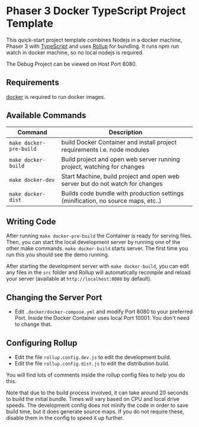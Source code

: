 # Phaser 3 Docker TypeScript Project Template

This quick-start project template combines Nodejs in a docker machine, Phaser 3 with [TypeScript](https://www.typescriptlang.org/) and uses [Rollup](https://rollupjs.org) for bundling.
It runs npm run watch in docker machine, so no local nodejs is required.

The Debug Project can be viewed on Host Port 8080.<br>

## Requirements

[docker](https://www.docker.com/products/docker-desktop) is required to run docker images.

## Available Commands

| Command | Description |
|---------|-------------|
| `make docker-pre-build` | build Docker Container and install project requirements i.e. node modules |
| `make docker-build` | Build project and open web server running project, watching for changes |
| `make docker-dev` | Start Machine, build project and open web server but do not watch for changes |
| `make docker-dist` | Builds code bundle with production settings (minification, no source maps, etc..) |

## Writing Code

After running `make docker-pre-build` the Container is ready for serving files.
Then, you can start the local development server by running one of the other make commands.
`make docker-build` starts server. The first time you run this you should see the demo running.

After starting the development server with `make docker-build`, you can edit any files in the `src` folder
and Rollup will automatically recompile and reload your server (available at `http://localhost:8080`
by default).

## Changing the Server Port

* Edit `.docker/docker-compose.yml` and modify Port 8080 to your preferred Port. 
Inside the Docker Container uses local Port 10001. You don't need to change that.

## Configuring Rollup

* Edit the file `rollup.config.dev.js` to edit the development build.
* Edit the file `rollup.config.dist.js` to edit the distribution build.

You will find lots of comments inside the rollup config files to help you do this.

Note that due to the build process involved, it can take around 20 seconds to build the initial bundle. Times will vary based on CPU and local drive speeds. The development config does not minify the code in order to save build time, but it does generate source maps. If you do not require these, disable them in the config to speed it up further.


